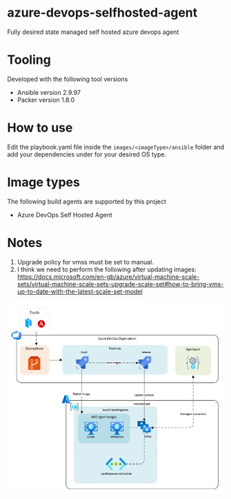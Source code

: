 # azure-devops-selfhosted-agent
Fully desired state managed self hosted azure devops agent

# Tooling

Developed with the following tool versions

* Ansible version 2.9.97
* Packer version 1.8.0

# How to use

Edit the playbook.yaml file inside the `images/<imageType>/ansible` folder and add your dependencies under for your desired OS type.

# Image types

The following build agents are supported by this project

* Azure DevOps Self Hosted Agent

# Notes

1. Upgrade policy for vmss must be set to manual.
2. I think we need to perform the following after updating images: https://docs.microsoft.com/en-gb/azure/virtual-machine-scale-sets/virtual-machine-scale-sets-upgrade-scale-set#how-to-bring-vms-up-to-date-with-the-latest-scale-set-model

![alt text](docs/images/overview.png "Title")